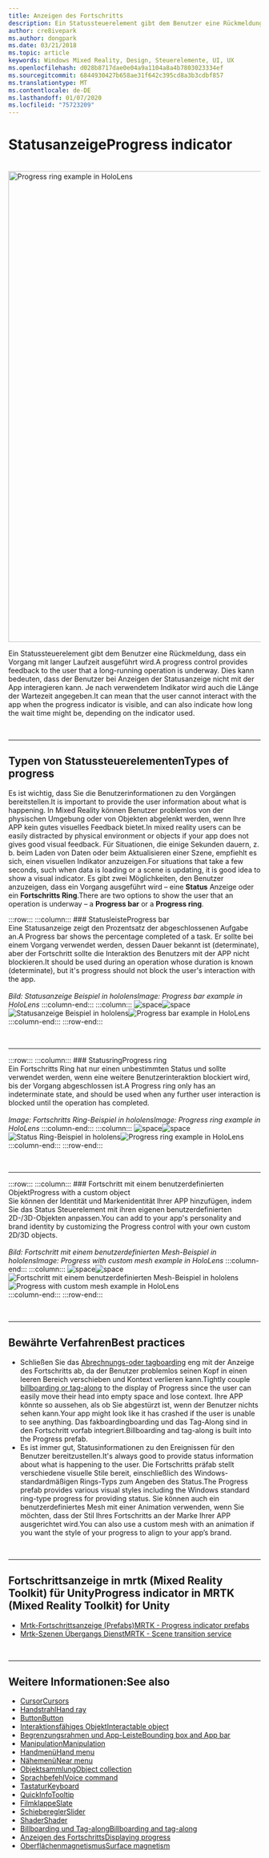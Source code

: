 ```yaml
---
title: Anzeigen des Fortschritts
description: Ein Statussteuerelement gibt dem Benutzer eine Rückmeldung, dass ein Vorgang mit langer Laufzeit ausgeführt wird.
author: cre8ivepark
ms.author: dongpark
ms.date: 03/21/2018
ms.topic: article
keywords: Windows Mixed Reality, Design, Steuerelemente, UI, UX
ms.openlocfilehash: d028b8717dae0e04a9a1104a8a4b7803023334ef
ms.sourcegitcommit: 6844930427b658ae31f642c395cd8a3b3cdbf857
ms.translationtype: MT
ms.contentlocale: de-DE
ms.lasthandoff: 01/07/2020
ms.locfileid: "75723209"
---
```

# <a name="progress-indicator"></a><span data-ttu-id="f0e6e-104">Statusanzeige</span><span class="sxs-lookup"><span data-stu-id="f0e6e-104">Progress indicator</span></span>

<br>

<img src="images/UX/MRTK_ProgressIndicator.gif" alt="Progress ring example in HoloLens" width="940px">

<span data-ttu-id="f0e6e-105">Ein Statussteuerelement gibt dem Benutzer eine Rückmeldung, dass ein Vorgang mit langer Laufzeit ausgeführt wird.</span><span class="sxs-lookup"><span data-stu-id="f0e6e-105">A progress control provides feedback to the user that a long-running operation is underway.</span></span> <span data-ttu-id="f0e6e-106">Dies kann bedeuten, dass der Benutzer bei Anzeigen der Statusanzeige nicht mit der App interagieren kann. Je nach verwendetem Indikator wird auch die Länge der Wartezeit angegeben.</span><span class="sxs-lookup"><span data-stu-id="f0e6e-106">It can mean that the user cannot interact with the app when the progress indicator is visible, and can also indicate how long the wait time might be, depending on the indicator used.</span></span>

<br>

---

## <a name="types-of-progress"></a><span data-ttu-id="f0e6e-107">Typen von Statussteuerelementen</span><span class="sxs-lookup"><span data-stu-id="f0e6e-107">Types of progress</span></span>

<span data-ttu-id="f0e6e-108">Es ist wichtig, dass Sie die Benutzerinformationen zu den Vorgängen bereitstellen.</span><span class="sxs-lookup"><span data-stu-id="f0e6e-108">It is important to provide the user information about what is happening.</span></span> <span data-ttu-id="f0e6e-109">In Mixed Reality können Benutzer problemlos von der physischen Umgebung oder von Objekten abgelenkt werden, wenn Ihre APP kein gutes visuelles Feedback bietet.</span><span class="sxs-lookup"><span data-stu-id="f0e6e-109">In mixed reality users can be easily distracted by physical environment or objects if your app does not gives good visual feedback.</span></span> <span data-ttu-id="f0e6e-110">Für Situationen, die einige Sekunden dauern, z. b. beim Laden von Daten oder beim Aktualisieren einer Szene, empfiehlt es sich, einen visuellen Indikator anzuzeigen.</span><span class="sxs-lookup"><span data-stu-id="f0e6e-110">For situations that take a few seconds, such when data is loading or a scene is updating, it is good idea to show a visual indicator.</span></span> <span data-ttu-id="f0e6e-111">Es gibt zwei Möglichkeiten, den Benutzer anzuzeigen, dass ein Vorgang ausgeführt wird – eine **Status** Anzeige oder ein **Fortschritts Ring**.</span><span class="sxs-lookup"><span data-stu-id="f0e6e-111">There are two options to show the user that an operation is underway – a **Progress bar** or a **Progress ring**.</span></span>

:::row:::
    :::column:::
        ### <a name="progress-barbr"></a><span data-ttu-id="f0e6e-112">Statusleiste</span><span class="sxs-lookup"><span data-stu-id="f0e6e-112">Progress bar</span></span><br>
        <span data-ttu-id="f0e6e-113">Eine Statusanzeige zeigt den Prozentsatz der abgeschlossenen Aufgabe an.</span><span class="sxs-lookup"><span data-stu-id="f0e6e-113">A Progress bar shows the percentage completed of a task.</span></span> <span data-ttu-id="f0e6e-114">Er sollte bei einem Vorgang verwendet werden, dessen Dauer bekannt ist (determinate), aber der Fortschritt sollte die Interaktion des Benutzers mit der APP nicht blockieren.</span><span class="sxs-lookup"><span data-stu-id="f0e6e-114">It should be used during an operation whose duration is known (determinate), but it's progress should not block the user's interaction with the app.</span></span><br>
        <br>
        <span data-ttu-id="f0e6e-115">*Bild: Statusanzeige Beispiel in hololens*</span><span class="sxs-lookup"><span data-stu-id="f0e6e-115">*Image: Progress bar example in HoloLens*</span></span>
    :::column-end:::
        :::column:::
        <span data-ttu-id="f0e6e-116">![space](images/spacer-20x582.png)</span><span class="sxs-lookup"><span data-stu-id="f0e6e-116">![space](images/spacer-20x582.png)</span></span><br>
       <span data-ttu-id="f0e6e-117">![Statusanzeige Beispiel in hololens](images/640px-progressbar.jpg)</span><span class="sxs-lookup"><span data-stu-id="f0e6e-117">![Progress bar example in HoloLens](images/640px-progressbar.jpg)</span></span><br>
    :::column-end:::
:::row-end:::

<br>

---

:::row:::
    :::column:::
        ### <a name="progress-ringbr"></a><span data-ttu-id="f0e6e-118">Statusring</span><span class="sxs-lookup"><span data-stu-id="f0e6e-118">Progress ring</span></span><br>
        <span data-ttu-id="f0e6e-119">Ein Fortschritts Ring hat nur einen unbestimmten Status und sollte verwendet werden, wenn eine weitere Benutzerinteraktion blockiert wird, bis der Vorgang abgeschlossen ist.</span><span class="sxs-lookup"><span data-stu-id="f0e6e-119">A Progress ring only has an indeterminate state, and should be used when any further user interaction is blocked until the operation has completed.</span></span><br>
        <br>
        <span data-ttu-id="f0e6e-120">*Image: Fortschritts Ring-Beispiel in hololens*</span><span class="sxs-lookup"><span data-stu-id="f0e6e-120">*Image: Progress ring example in HoloLens*</span></span>
    :::column-end:::
        :::column:::
        <span data-ttu-id="f0e6e-121">![space](images/spacer-20x582.png)</span><span class="sxs-lookup"><span data-stu-id="f0e6e-121">![space](images/spacer-20x582.png)</span></span><br>
       <span data-ttu-id="f0e6e-122">![Status Ring-Beispiel in hololens](images/640px-progressring.jpg)</span><span class="sxs-lookup"><span data-stu-id="f0e6e-122">![Progress ring example in HoloLens](images/640px-progressring.jpg)</span></span><br>
    :::column-end:::
:::row-end:::

<br>

---

:::row:::
    :::column:::
        ### <a name="progress-with-a-custom-objectbr"></a><span data-ttu-id="f0e6e-123">Fortschritt mit einem benutzerdefinierten Objekt</span><span class="sxs-lookup"><span data-stu-id="f0e6e-123">Progress with a custom object</span></span><br>
        <span data-ttu-id="f0e6e-124">Sie können der Identität und Markenidentität Ihrer APP hinzufügen, indem Sie das Status Steuerelement mit ihren eigenen benutzerdefinierten 2D-/3D-Objekten anpassen.</span><span class="sxs-lookup"><span data-stu-id="f0e6e-124">You can add to your app's personality and brand identity by customizing the Progress control with your own custom 2D/3D objects.</span></span><br>
        <br>
        <span data-ttu-id="f0e6e-125">*Bild: Fortschritt mit einem benutzerdefinierten Mesh-Beispiel in hololens*</span><span class="sxs-lookup"><span data-stu-id="f0e6e-125">*Image: Progress with custom mesh example in HoloLens*</span></span>
    :::column-end:::
        :::column:::
        <span data-ttu-id="f0e6e-126">![space](images/spacer-20x582.png)</span><span class="sxs-lookup"><span data-stu-id="f0e6e-126">![space](images/spacer-20x582.png)</span></span><br>
       <span data-ttu-id="f0e6e-127">![Fortschritt mit einem benutzerdefinierten Mesh-Beispiel in hololens](images/640px-progresscustom.jpg)</span><span class="sxs-lookup"><span data-stu-id="f0e6e-127">![Progress with custom mesh example in HoloLens](images/640px-progresscustom.jpg)</span></span><br>
    :::column-end:::
:::row-end:::

<br>

---

## <a name="best-practices"></a><span data-ttu-id="f0e6e-128">Bewährte Verfahren</span><span class="sxs-lookup"><span data-stu-id="f0e6e-128">Best practices</span></span>
* <span data-ttu-id="f0e6e-129">Schließen Sie das [Abrechnungs-oder tagboarding](billboarding-and-tag-along.md) eng mit der Anzeige des Fortschritts ab, da der Benutzer problemlos seinen Kopf in einen leeren Bereich verschieben und Kontext verlieren kann.</span><span class="sxs-lookup"><span data-stu-id="f0e6e-129">Tightly couple [billboarding or tag-along](billboarding-and-tag-along.md) to the display of Progress since the user can easily move their head into empty space and lose context.</span></span> <span data-ttu-id="f0e6e-130">Ihre APP könnte so aussehen, als ob Sie abgestürzt ist, wenn der Benutzer nichts sehen kann.</span><span class="sxs-lookup"><span data-stu-id="f0e6e-130">Your app might look like it has crashed if the user is unable to see anything.</span></span> <span data-ttu-id="f0e6e-131">Das fakboardingboarding und das Tag-Along sind in den Fortschritt vorfab integriert.</span><span class="sxs-lookup"><span data-stu-id="f0e6e-131">Billboarding and tag-along is built into the Progress prefab.</span></span>
* <span data-ttu-id="f0e6e-132">Es ist immer gut, Statusinformationen zu den Ereignissen für den Benutzer bereitzustellen.</span><span class="sxs-lookup"><span data-stu-id="f0e6e-132">It's always good to provide status information about what is happening to the user.</span></span> <span data-ttu-id="f0e6e-133">Die Fortschritts präfab stellt verschiedene visuelle Stile bereit, einschließlich des Windows-standardmäßigen Rings-Typs zum Angeben des Status.</span><span class="sxs-lookup"><span data-stu-id="f0e6e-133">The Progress prefab provides various visual styles including the Windows standard ring-type progress for providing status.</span></span> <span data-ttu-id="f0e6e-134">Sie können auch ein benutzerdefiniertes Mesh mit einer Animation verwenden, wenn Sie möchten, dass der Stil Ihres Fortschritts an der Marke Ihrer APP ausgerichtet wird.</span><span class="sxs-lookup"><span data-stu-id="f0e6e-134">You can also use a custom mesh with an animation if you want the style of your progress to align to your app’s brand.</span></span>

<br>

---

## <a name="progress-indicator-in-mrtk-mixed-reality-toolkit-for-unity"></a><span data-ttu-id="f0e6e-135">Fortschrittsanzeige in mrtk (Mixed Reality Toolkit) für Unity</span><span class="sxs-lookup"><span data-stu-id="f0e6e-135">Progress indicator in MRTK (Mixed Reality Toolkit) for Unity</span></span>

* [<span data-ttu-id="f0e6e-136">Mrtk-Fortschrittsanzeige (Prefabs)</span><span class="sxs-lookup"><span data-stu-id="f0e6e-136">MRTK - Progress indicator prefabs</span></span>](https://github.com/microsoft/MixedRealityToolkit-Unity/tree/mrtk_release/Assets/MixedRealityToolkit.SDK/Features/UX/Prefabs/ProgressIndicators)
* [<span data-ttu-id="f0e6e-137">Mrtk-Szenen Übergangs Dienst</span><span class="sxs-lookup"><span data-stu-id="f0e6e-137">MRTK - Scene transition service</span></span>](https://microsoft.github.io/MixedRealityToolkit-Unity/Documentation/Extensions/SceneTransitionService/SceneTransitionServiceOverview.html)


<br>

---

## <a name="see-also"></a><span data-ttu-id="f0e6e-138">Weitere Informationen:</span><span class="sxs-lookup"><span data-stu-id="f0e6e-138">See also</span></span>

* [<span data-ttu-id="f0e6e-139">Cursor</span><span class="sxs-lookup"><span data-stu-id="f0e6e-139">Cursors</span></span>](cursors.md)
* [<span data-ttu-id="f0e6e-140">Handstrahl</span><span class="sxs-lookup"><span data-stu-id="f0e6e-140">Hand ray</span></span>](point-and-commit.md)
* [<span data-ttu-id="f0e6e-141">Button</span><span class="sxs-lookup"><span data-stu-id="f0e6e-141">Button</span></span>](button.md)
* [<span data-ttu-id="f0e6e-142">Interaktionsfähiges Objekt</span><span class="sxs-lookup"><span data-stu-id="f0e6e-142">Interactable object</span></span>](interactable-object.md)
* [<span data-ttu-id="f0e6e-143">Begrenzungsrahmen und App-Leiste</span><span class="sxs-lookup"><span data-stu-id="f0e6e-143">Bounding box and App bar</span></span>](app-bar-and-bounding-box.md)
* [<span data-ttu-id="f0e6e-144">Manipulation</span><span class="sxs-lookup"><span data-stu-id="f0e6e-144">Manipulation</span></span>](direct-manipulation.md)
* [<span data-ttu-id="f0e6e-145">Handmenü</span><span class="sxs-lookup"><span data-stu-id="f0e6e-145">Hand menu</span></span>](hand-menu.md)
* [<span data-ttu-id="f0e6e-146">Nähemenü</span><span class="sxs-lookup"><span data-stu-id="f0e6e-146">Near menu</span></span>](near-menu.md)
* [<span data-ttu-id="f0e6e-147">Objektsammlung</span><span class="sxs-lookup"><span data-stu-id="f0e6e-147">Object collection</span></span>](object-collection.md)
* [<span data-ttu-id="f0e6e-148">Sprachbefehl</span><span class="sxs-lookup"><span data-stu-id="f0e6e-148">Voice command</span></span>](voice-input.md)
* [<span data-ttu-id="f0e6e-149">Tastatur</span><span class="sxs-lookup"><span data-stu-id="f0e6e-149">Keyboard</span></span>](keyboard.md)
* [<span data-ttu-id="f0e6e-150">QuickInfo</span><span class="sxs-lookup"><span data-stu-id="f0e6e-150">Tooltip</span></span>](tooltip.md)
* [<span data-ttu-id="f0e6e-151">Filmklappe</span><span class="sxs-lookup"><span data-stu-id="f0e6e-151">Slate</span></span>](slate.md)
* [<span data-ttu-id="f0e6e-152">Schieberegler</span><span class="sxs-lookup"><span data-stu-id="f0e6e-152">Slider</span></span>](slider.md)
* [<span data-ttu-id="f0e6e-153">Shader</span><span class="sxs-lookup"><span data-stu-id="f0e6e-153">Shader</span></span>](shader.md)
* [<span data-ttu-id="f0e6e-154">Billboarding und Tag-along</span><span class="sxs-lookup"><span data-stu-id="f0e6e-154">Billboarding and tag-along</span></span>](billboarding-and-tag-along.md)
* [<span data-ttu-id="f0e6e-155">Anzeigen des Fortschritts</span><span class="sxs-lookup"><span data-stu-id="f0e6e-155">Displaying progress</span></span>](progress.md)
* [<span data-ttu-id="f0e6e-156">Oberflächenmagnetismus</span><span class="sxs-lookup"><span data-stu-id="f0e6e-156">Surface magnetism</span></span>](surface-magnetism.md)
